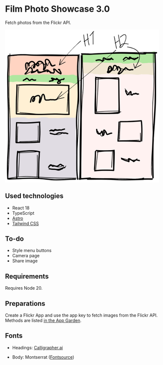 # Film Photo Showcase 3.0

Fetch photos from the Flickr API.

![](sketch.svg)

## Used technologies

- React 18
- TypeScript
- [Astro](https://astro.build/)
- [Tailwind CSS](https://tailwindcss.com/)

## To-do

- Style menu buttons
- Camera page
- Share image

## Requirements

Requires Node 20.

## Preparations

Create a Flickr App and use the app key to fetch images from the Flickr API. Methods are listed [in the App Garden](https://www.flickr.com/services/api/).

## Fonts

- Headings: [Calligrapher.ai](https://www.calligrapher.ai/)

- Body: Montserrat ([Fontsource](https://fontsource.org/fonts/montserrat))
